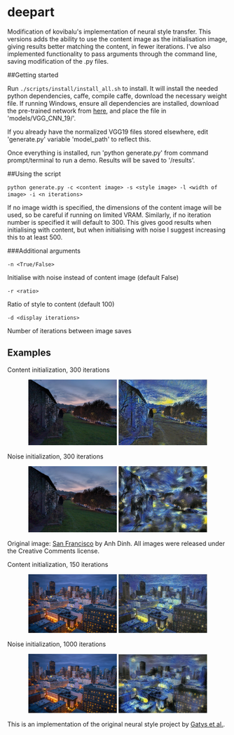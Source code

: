 # deepart 

Modification of kovibalu's implementation of neural style transfer. This versions adds the ability to use the content image as the initialisation image, giving results better matching the content, in fewer iterations. I've also implemented functionality to pass arguments through the command line, saving modification of the .py files.

##Getting started

Run `./scripts/install/install_all.sh` to install. It will install the needed python dependencies, caffe, compile caffe, download the necessary weight file. If running Windows, ensure all dependencies are installed, download the pre-trained network from [here](http://bethgelab.org/media/uploads/deeptextures/vgg_normalised.caffemodel), and place the file in 'models/VGG_CNN_19/'.

If you already have the normalized VGG19 files stored elsewhere, edit 'generate.py' variable 'model_path' to reflect this.

Once everything is installed, run 'python generate.py' from command prompt/terminal to run a demo. Results will be saved to '/results'.

##Using the script

```
python generate.py -c <content image> -s <style image> -l <width of image> -i <n iterations>
```
If no image width is specified, the dimensions of the content image will be used, so be careful if running on limited VRAM.
Similarly, if no iteration number is specified it will default to 300. This gives good results when initialising with content, but when initialising with noise I suggest increasing this to at least 500.

###Additional arguments
```
-n <True/False>
``` 
Initialise with noise instead of content image (default False)
```
-r <ratio>
``` 
Ratio of style to content (default 100)
```
-d <display iterations>
``` 
Number of iterations between image saves

## Examples

Content initialization, 300 iterations
<p align="center">
<img src="https://raw.githubusercontent.com/jtc42/deepart/master/images/chantry.jpg" width="40%"/>
<img src="https://raw.githubusercontent.com/jtc42/deepart/master/results/chantry-content-300-it.jpg" width="40%"/>
</p>

Noise initialization, 300 iterations
<p align="center">
<img src="https://raw.githubusercontent.com/jtc42/deepart/master/images/chantry.jpg" width="40%"/>
<img src="https://raw.githubusercontent.com/jtc42/deepart/master/results/chantry-noise-300-it.jpg" width="40%"/>
</p>

Original image: [San Francisco](https://www.flickr.com/photos/anhgemus-photography/15377047497) by Anh Dinh. All images were released under the Creative Comments license.

Content initialization, 150 iterations
<p align="center">
<img src="https://raw.githubusercontent.com/jtc42/deepart/master/images/sanfrancisco.jpg" width="40%"/>
<img src="https://raw.githubusercontent.com/jtc42/deepart/master/results/sanfran-content-150-it.jpg" width="40%"/>
</p>

Noise initialization, 1000 iterations
<p align="center">
<img src="https://raw.githubusercontent.com/jtc42/deepart/master/images/sanfrancisco.jpg" width="40%"/>
<img src="https://raw.githubusercontent.com/jtc42/deepart/master/results/sanfran-noise-1000-it.jpg" width="40%"/>
</p>


This is an implementation of the original neural style project by [Gatys et al.](https://arxiv.org/abs/1508.06576).
